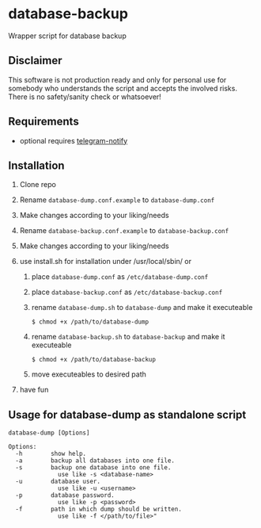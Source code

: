 # database-backup
 Wrapper script for database backup

## Disclaimer
 This software is not production ready and only for personal use for somebody who understands the script and accepts the involved risks.
 There is no safety/sanity check or whatsoever!

## Requirements
 * optional requires [telegram-notify](http://www.bernaerts-nicolas.fr/linux/75-debian/351-debian-send-telegram-notification)

## Installation
 1. Clone repo
 2. Rename `database-dump.conf.example` to `database-dump.conf`
 3. Make changes according to your liking/needs
 4. Rename `database-backup.conf.example` to `database-backup.conf`
 5. Make changes according to your liking/needs
 6. use install.sh for installation under /usr/local/sbin/ or

    1. place `database-dump.conf` as `/etc/database-dump.conf`
    2. place `database-backup.conf` as `/etc/database-backup.conf`
    3. rename `database-dump.sh` to `database-dump` and make it executeable

        `$ chmod +x /path/to/database-dump`
    4. rename `database-backup.sh` to `database-backup` and make it executeable

        `$ chmod +x /path/to/database-backup`
    5. move executeables to desired path
 7. have fun

## Usage for database-dump as standalone script
```
database-dump [Options]

Options:
  -h        show help.
  -a        backup all databases into one file.
  -s        backup one database into one file.
              use like -s <database-name>
  -u        database user.
              use like -u <username>
  -p        database password.
              use like -p <password>
  -f        path in which dump should be written.
              use like -f </path/to/file>"
```
